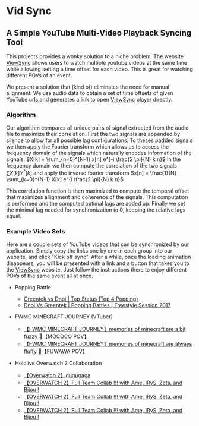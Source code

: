# Vid Sync
## A Simple YouTube Multi-Video Playback Syncing Tool

This projects provides a wonky solution to a niche problem. The website [ViewSync](https://viewsync.net) allows users to watch multiple youtube videos at the same time while allowing setting a time offset for each video. This is great for watching different POVs of an event. 

We present a solution that (kind of) eliminates the need for manual alignment. We use audio data to obtain a set of time offsets of given YouTube urls and generates a link to open [ViewSync](https://viewsync.net) player directly.

### Algorithm
Our algorithm compares all unique pairs of signal extracted from the audio file to maximize their correlation. First the two signals are appended by silence to allow for all possible lag configurations. To theses padded signals we then apply the Fourier transform which allows us to access the frequency domain of the signals which naturally encodes information of the signals. 
$X[k] = \sum_{n=0}^{N-1} x[n] e^{-i \frac{2 \pi}{N} k n}$
In the frequency domain we then compute the correlation of the two signals
$\sum X[k]Y^*[k]$
and apply the inverse fourier transform
$x[n] = \frac{1}{N} \sum_{k=0}^{N-1} X[k] e^{i \frac{2 \pi}{N} k n}$

This correlation function is then maximized to compute the temporal offset that maximizes allignment and coherence of the signals. This computation is performed and the computed optimal lags are added up. Finally we set the minimal lag needed for synchronization to 0, keeping the relative lags equal.

### Example Video Sets
Here are a couple sets of YouTube videos that can be synchronized by our application. Simply copy the links one by one in each group into our website, and click "Kick off sync". After a while, once the loading animation disappears, you will be presented with a link and a button that takes you to the [ViewSync](https://viewsync.net) website. Just follow the instructions there to enjoy different POVs of the same event all at once.

- Popping Battle
    - [Greentek vs Dnoi | Top Status (Top 4 Popping)](https://www.youtube.com/watch?v=0DJROtE68FA)
    - [Dnoi Vs Greentek | Popping Battles | Freestyle Session 2017](https://www.youtube.com/watch?v=h-82WLvKZgs)

- FWMC MINECRAFT JOURNEY (VTuber)
    - [【FWMC MINECRAFT JOURNEY】memories of minecraft are a bit fuzzy 🐾【MOCOCO POV】](https://www.youtube.com/watch?v=zkGA5X3tY_E)
    - [【FWMC MINECRAFT JOURNEY】memories of minecraft are always fluffy 🐾【FUWAWA POV】](https://www.youtube.com/watch?v=K7fkr0TrIvQ)
- Hololive Overwatch 2 Collaboration
    - [【Overwatch 2】gugugaga](https://www.youtube.com/watch?v=HKZ0_UQvaOw)
    - [【OVERWATCH 2】Full Team Collab !!! with Ame, IRyS, Zeta, and Bijou !](https://www.youtube.com/watch?v=ej85EfL1HYU)
    - [【OVERWATCH 2】Full Team Collab !!! with Ame, IRyS, Zeta, and Bijou !](https://www.youtube.com/watch?v=7MtuoPeC4tE)
    - [【OVERWATCH 2】Full Team Collab !!! with Ame, IRyS, Zeta, and Bijou !](https://www.youtube.com/watch?v=8B2Je1pZVpo)  

